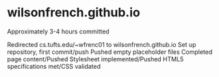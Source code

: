 # wilsonfrench.github.io
Approximately 3-4 hours committed

Redirected cs.tufts.edu/~wfrenc01 to wilsonfrench.github.io
Set up repository, first commit/push
Pushed empty placeholder files
Completed page content/Pushed
Stylesheet implemented/Pushed
HTML5 specifications met/CSS validated